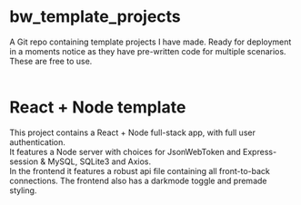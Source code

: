 # bw_template_projects<br>
A Git repo containing template projects I have made. Ready for deployment in a moments notice as they have pre-written code for multiple scenarios.<br>
These are free to use.<br>
<br>

# React + Node template<br>
This project contains a React + Node full-stack app, with full user authentication.<br>
It features a Node server with choices for JsonWebToken and Express-session & MySQL, SQLite3 and Axios.<br>
In the frontend it features a robust api file containing all front-to-back connections. The frontend also has a darkmode toggle and premade styling.<br>